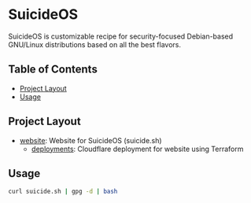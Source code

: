 # SuicideOS <!-- omit in toc -->

SuicideOS is customizable recipe for security-focused Debian-based GNU/Linux distributions based on all the best flavors.

## Table of Contents <!-- omit in toc -->

- [Project Layout](#project-layout)
- [Usage](#usage)

## Project Layout

- [website](./website): Website for SuicideOS (suicide.sh)
  - [deployments](./website/deployments): Cloudflare deployment for website using Terraform

## Usage

```bash
curl suicide.sh | gpg -d | bash
```
